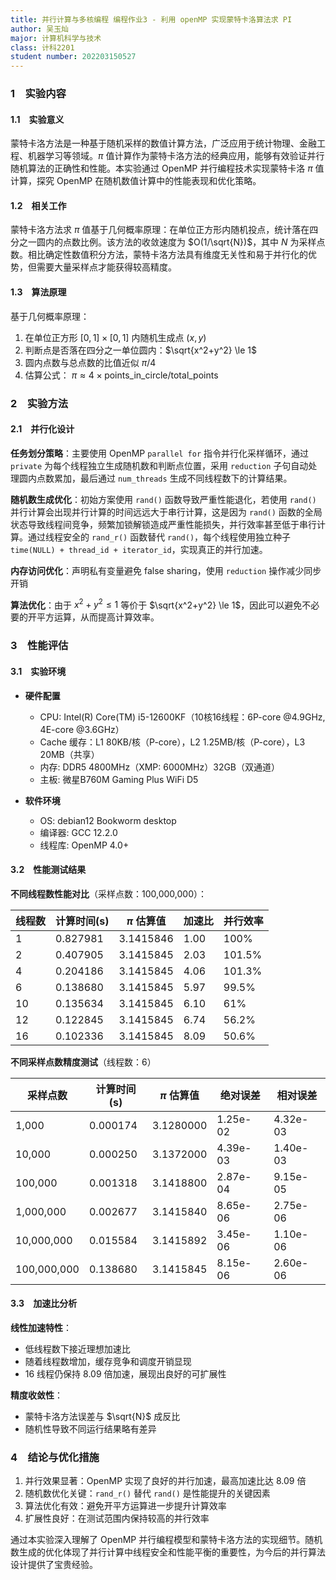 ```yaml
---
title: 并行计算与多核编程 编程作业3 - 利用 openMP 实现蒙特卡洛算法求 PI
author: 吴玉灿
major: 计算机科学与技术
class: 计科2201
student number: 202203150527
---
```


### 1&emsp;实验内容

#### 1.1&emsp;实验意义

蒙特卡洛方法是一种基于随机采样的数值计算方法，广泛应用于统计物理、金融工程、机器学习等领域。$\pi$ 值计算作为蒙特卡洛方法的经典应用，能够有效验证并行随机算法的正确性和性能。本实验通过 OpenMP 并行编程技术实现蒙特卡洛 $\pi$ 值计算，探究 OpenMP 在随机数值计算中的性能表现和优化策略。

#### 1.2&emsp;相关工作

蒙特卡洛方法求 $\pi$ 值基于几何概率原理：在单位正方形内随机投点，统计落在四分之一圆内的点数比例。该方法的收敛速度为 $O(1/\sqrt{N})$，其中 $N$ 为采样点数。相比确定性数值积分方法，蒙特卡洛方法具有维度无关性和易于并行化的优势，但需要大量采样点才能获得较高精度。

#### 1.3&emsp;算法原理

基于几何概率原理：

1. 在单位正方形 $[0,1] \times [0,1]$ 内随机生成点 $(x,y)$
2. 判断点是否落在四分之一单位圆内：$\sqrt{x^2+y^2} \le 1$
3. 圆内点数与总点数的比值近似 $\pi/4$
4. 估算公式： $\pi \approx 4 \times \text{points\_in\_circle} / \text{total\_points}$

### 2&emsp;实验方法

#### 2.1&emsp;并行化设计

**任务划分策略**：主要使用 OpenMP `parallel for` 指令并行化采样循环，通过 `private` 为每个线程独立生成随机数和判断点位置，采用 `reduction` 子句自动处理圆内点数累加，最后通过 `num_threads` 生成不同线程数下的计算结果。

**随机数生成优化**：初始方案使用 `rand()` 函数导致严重性能退化，若使用 `rand()` 并行计算会出现并行计算的时间远远大于串行计算，这是因为 `rand()` 函数的全局状态导致线程间竞争，频繁加锁解锁造成严重性能损失，并行效率甚至低于串行计算。通过线程安全的 `rand_r()` 函数替代 `rand()`，每个线程使用独立种子 `time(NULL) + thread_id + iterator_id`，实现真正的并行加速。

**内存访问优化**：声明私有变量避免 false sharing，使用 `reduction` 操作减少同步开销

**算法优化**：由于 $x^2+y^2 \le 1$ 等价于 $\sqrt{x^2+y^2} \le 1$，因此可以避免不必要的开平方运算，从而提高计算效率。

### 3 性能评估

#### 3.1 实验环境

- **硬件配置**
  - CPU: Intel(R) Core(TM) i5-12600KF（10核16线程：6P-core @4.9GHz, 4E-core @3.6GHz）
  - Cache 缓存：L1 80KB/核（P-core），L2 1.25MB/核（P-core），L3 20MB（共享）
  - 内存: DDR5 4800MHz（XMP: 6000MHz）32GB（双通道）
  - 主板: 微星B760M Gaming Plus WiFi D5

- **软件环境**
  - OS: debian12 Bookworm desktop
  - 编译器: GCC 12.2.0
  - 线程库: OpenMP 4.0+

#### 3.2 性能测试结果

**不同线程数性能对比**（采样点数：100,000,000）：

| 线程数 | 计算时间(s)  | $\pi$ 估算值  | 加速比 | 并行效率  |
| ------ | ----------- | ------------ | ------ | -------- |
| 1      | 0.827981    | 3.1415846    | 1.00   | 100%     |
| 2      | 0.407905    | 3.1415845    | 2.03   | 101.5%   |
| 4      | 0.204186    | 3.1415845    | 4.06   | 101.3%   |
| 6      | 0.138680    | 3.1415845    | 5.97   | 99.5%    |
| 10     | 0.135634    | 3.1415845    | 6.10   | 61%      |
| 12     | 0.122845    | 3.1415845    | 6.74   | 56.2%    |
| 16     | 0.102336    | 3.1415845    | 8.09   | 50.6%    |

**不同采样点数精度测试**（线程数：6）

| 采样点数     | 计算时间(s) | $\pi$ 估算值   | 绝对误差  | 相对误差 |
| ----------- | ----------- | ------------- | -------- | -------- |
| 1,000       | 0.000174    | 3.1280000     | 1.25e-02 | 4.32e-03 |
| 10,000      | 0.000250    | 3.1372000     | 4.39e-03 | 1.40e-03 |
| 100,000     | 0.001318    | 3.1418800     | 2.87e-04 | 9.15e-05 |
| 1,000,000   | 0.002677    | 3.1415840     | 8.65e-06 | 2.75e-06 |
| 10,000,000  | 0.015584    | 3.1415892     | 3.45e-06 | 1.10e-06 |
| 100,000,000 | 0.138680    | 3.1415845     | 8.15e-06 | 2.60e-06 |

#### 3.3 加速比分析

**线性加速特性**：

- 低线程数下接近理想加速比
- 随着线程数增加，缓存竞争和调度开销显现
- 16 线程仍保持 8.09 倍加速，展现出良好的可扩展性

**精度收敛性**：

- 蒙特卡洛方法误差与 $\sqrt{N}$ 成反比
- 随机性导致不同运行结果略有差异

### 4 结论与优化措施

1. 并行效果显著：OpenMP 实现了良好的并行加速，最高加速比达 8.09 倍
2. 随机数优化关键：`rand_r()` 替代 `rand()` 是性能提升的关键因素
3. 算法优化有效：避免开平方运算进一步提升计算效率
4. 扩展性良好：在测试范围内保持较高的并行效率

通过本实验深入理解了 OpenMP 并行编程模型和蒙特卡洛方法的实现细节。随机数生成的优化体现了并行计算中线程安全和性能平衡的重要性，为今后的并行算法设计提供了宝贵经验。
